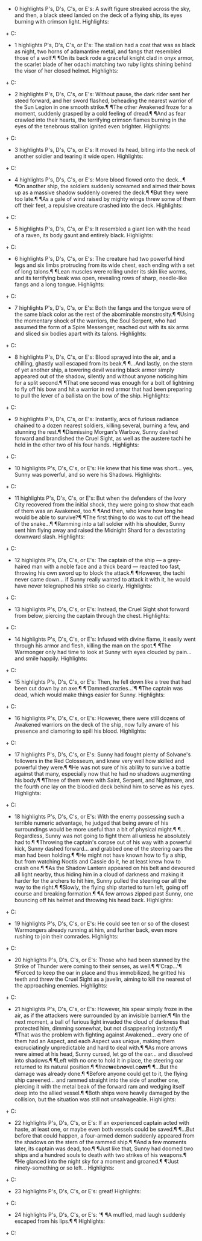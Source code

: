 































+ 0 highlights P's, D's, C's, or E's: 
A swift figure streaked across the sky, and then, a black steed landed on the deck of a flying ship, its eyes burning with crimson light.
Highlights: 

[]() + C: 


+ 1 highlights P's, D's, C's, or E's: 
The stallion had a coat that was as black as night, two horns of adamantine metal, and fangs that resembled those of a wolf.¶ ¶On its back rode a graceful knight clad in onyx armor, the scarlet blade of her odachi matching two ruby lights shining behind the visor of her closed helmet.
Highlights: 

[]() + C: 


+ 2 highlights P's, D's, C's, or E's: 
Without pause, the dark rider sent her steed forward, and her sword flashed, beheading the nearest warrior of the Sun Legion in one smooth strike.¶ ¶The other Awakened froze for a moment, suddenly grasped by a cold feeling of dread.¶ ¶And as fear crawled into their hearts, the terrifying crimson flames burning in the eyes of the tenebrous stallion ignited even brighter.
Highlights: 

[]() + C: 


+ 3 highlights P's, D's, C's, or E's: 
It moved its head, biting into the neck of another soldier and tearing it wide open.
Highlights: 

[]() + C: 


+ 4 highlights P's, D's, C's, or E's: 
More blood flowed onto the deck...¶ ¶On another ship, the soldiers suddenly screamed and aimed their bows up as a massive shadow suddenly covered the deck.¶ ¶But they were too late.¶ ¶As a gale of wind raised by mighty wings threw some of them off their feet, a repulsive creature crashed into the deck.
Highlights: 

[]() + C: 


+ 5 highlights P's, D's, C's, or E's: 
It resembled a giant lion with the head of a raven, its body gaunt and entirely black.
Highlights: 

[]() + C: 


+ 6 highlights P's, D's, C's, or E's: 
The creature had two powerful hind legs and six limbs protruding from its wide chest, each ending with a set of long talons.¶ ¶Lean muscles were rolling under its skin like worms, and its terrifying beak was open, revealing rows of sharp, needle-like fangs and a long tongue.
Highlights: 

[]() + C: 


+ 7 highlights P's, D's, C's, or E's: 
Both the fangs and the tongue were of the same black color as the rest of the abominable monstrosity.¶ ¶Using the momentary shock of the warriors, the Soul Serpent, who had assumed the form of a Spire Messenger, reached out with its six arms and sliced six bodies apart with its talons.
Highlights: 

[]() + C: 


+ 8 highlights P's, D's, C's, or E's: 
Blood sprayed into the air, and a chilling, ghastly wail escaped from its beak.¶ ¶…And lastly, on the stern of yet another ship, a towering devil wearing black armor simply appeared out of the shadow, silently and without anyone noticing him for a split second.¶ ¶That one second was enough for a bolt of lightning to fly off his bow and hit a warrior in red armor that had been preparing to pull the lever of a ballista on the bow of the ship.
Highlights: 

[]() + C: 


+ 9 highlights P's, D's, C's, or E's: 
Instantly, arcs of furious radiance chained to a dozen nearest soldiers, killing several, burning a few, and stunning the rest.¶ ¶Dismissing Morgan's Warbow, Sunny dashed forward and brandished the Cruel Sight, as well as the austere tachi he held in the other two of his four hands.
Highlights: 

[]() + C: 


+ 10 highlights P's, D's, C's, or E's: 
He knew that his time was short… yes, Sunny was powerful, and so were his Shadows.
Highlights: 

[]() + C: 


+ 11 highlights P's, D's, C's, or E's: 
But when the defenders of the Ivory City recovered from the initial shock, they were going to show that each of them was an Awakened, too.¶ ¶And then, who knew how long he would be able to survive?¶ ¶The first thing to do was to cut off the head of the snake…¶ ¶Ramming into a tall soldier with his shoulder, Sunny sent him flying away and raised the Midnight Shard for a devastating downward slash.
Highlights: 

[]() + C: 


+ 12 highlights P's, D's, C's, or E's: 
The captain of the ship — a grey-haired man with a noble face and a thick beard — reacted too fast, throwing his own sword up to block the attack.¶ ¶However, the tachi never came down… if Sunny really wanted to attack it with it, he would have never telegraphed his strike so clearly.
Highlights: 

[]() + C: 


+ 13 highlights P's, D's, C's, or E's: 
Instead, the Cruel Sight shot forward from below, piercing the captain through the chest.
Highlights: 

[]() + C: 


+ 14 highlights P's, D's, C's, or E's: 
Infused with divine flame, it easily went through his armor and flesh, killing the man on the spot.¶ ¶The Warmonger only had time to look at Sunny with eyes clouded by pain… and smile happily.
Highlights: 

[]() + C: 


+ 15 highlights P's, D's, C's, or E's: 
Then, he fell down like a tree that had been cut down by an axe.¶ ¶'Damned crazies…'¶ ¶The captain was dead, which would make things easier for Sunny.
Highlights: 

[]() + C: 


+ 16 highlights P's, D's, C's, or E's: 
However, there were still dozens of Awakened warriors on the deck of the ship, now fully aware of his presence and clamoring to spill his blood.
Highlights: 

[]() + C: 


+ 17 highlights P's, D's, C's, or E's: 
Sunny had fought plenty of Solvane's followers in the Red Colosseum, and knew very well how skilled and powerful they were.¶ ¶He was not sure of his ability to survive a battle against that many, especially now that he had no shadows augmenting his body.¶ ¶Three of them were with Saint, Serpent, and Nightmare, and the fourth one lay on the bloodied deck behind him to serve as his eyes.
Highlights: 

[]() + C: 


+ 18 highlights P's, D's, C's, or E's: 
With the enemy possessing such a terrible numeric advantage, he judged that being aware of his surroundings would be more useful than a bit of physical might.¶ ¶…Regardless, Sunny was not going to fight them all unless he absolutely had to.¶ ¶Throwing the captain's corpse out of his way with a powerful kick, Sunny dashed forward… and grabbed one of the steering oars the man had been holding.¶ ¶He might not have known how to fly a ship, but from watching Noctis and Cassie do it, he at least knew how to crash one.¶ ¶As the Shadow Lantern appeared on his belt and devoured all light nearby, thus hiding him in a cloud of darkness and making it harder for the archers to hit him, Sunny pulled the steering oar all the way to the right.¶ ¶Slowly, the flying ship started to turn left, going off course and breaking formation.¶ ¶A few arrows zipped past Sunny, one bouncing off his helmet and throwing his head back.
Highlights: 

[]() + C: 


+ 19 highlights P's, D's, C's, or E's: 
He could see ten or so of the closest Warmongers already running at him, and further back, even more rushing to join their comrades.
Highlights: 

[]() + C: 


+ 20 highlights P's, D's, C's, or E's: 
Those who had been stunned by the Strike of Thunder were coming to their senses, as well.¶ ¶'Crap…'¶ ¶Forced to keep the oar in place and thus immobilized, he gritted his teeth and threw the Cruel Sight as a javelin, aiming to kill the nearest of the approaching enemies.
Highlights: 

[]() + C: 


+ 21 highlights P's, D's, C's, or E's: 
However, his spear simply froze in the air, as if the attackers were surrounded by an invisible barrier.¶ ¶In the next moment, a ball of furious light invaded the cloud of darkness that protected him, dimming somewhat, but not disappearing instantly.¶ ¶That was the problem with fighting against Awakened… every one of them had an Aspect, and each Aspect was unique, making them excruciatingly unpredictable and hard to deal with.¶ ¶As more arrows were aimed at his head, Sunny cursed, let go of the oar… and dissolved into shadows.¶ ¶Left with no one to hold it in place, the steering oar returned to its natural position.¶ ¶𝑓r𝘦𝘦𝘄eb𝒏𝙤vel.c𝙤𝙢¶ ¶...But the damage was already done.¶ ¶Before anyone could get to it, the flying ship careened… and rammed straight into the side of another one, piercing it with the metal beak of the forward ram and wedging itself deep into the allied vessel.¶ ¶Both ships were heavily damaged by the collision, but the situation was still not unsalvageable.
Highlights: 

[]() + C: 


+ 22 highlights P's, D's, C's, or E's: 
If an experienced captain acted with haste, at least one, or maybe even both vessels could be saved.¶ ¶…But before that could happen, a four-armed demon suddenly appeared from the shadows on the stern of the rammed ship.¶ ¶And a few moments later, its captain was dead, too.¶ ¶Just like that, Sunny had doomed two ships and a hundred souls to death with two strikes of his weapons.¶ ¶He glanced into the night sky for a moment and groaned.¶ ¶'Just ninety-something or so left...
Highlights: 

[]() + C: 


+ 23 highlights P's, D's, C's, or E's: 
great!
Highlights: 

[]() + C: 


+ 24 highlights P's, D's, C's, or E's: 
'¶ ¶A muffled, mad laugh suddenly escaped from his lips.¶ ¶
Highlights: 

[]() + C: 
